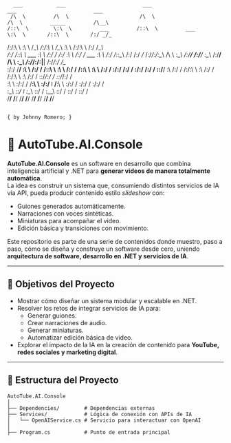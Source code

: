       ___           ___                         ___                         ___                         ___     
     /\  \         /\  \                       /\  \                       /\  \         _____         /\__\    
    /::\  \        \:\  \         ___         /::\  \         ___          \:\  \       /::\  \       /:/ _/_   
   /:/\:\  \        \:\  \       /\__\       /:/\:\  \       /\__\          \:\  \     /:/\:\  \     /:/ /\__\  
  /:/ /::\  \   ___  \:\  \     /:/  /      /:/  \:\  \     /:/  /      ___  \:\  \   /:/ /::\__\   /:/ /:/ _/_ 
 /:/_/:/\:\__\ /\  \  \:\__\   /:/__/      /:/__/ \:\__\   /:/__/      /\  \  \:\__\ /:/_/:/\:|__| /:/_/:/ /\__\
 \:\/:/  \/__/ \:\  \ /:/  /  /::\  \      \:\  \ /:/  /  /::\  \      \:\  \ /:/  / \:\/:/ /:/  / \:\/:/ /:/  / 
  \::/__/       \:\  /:/  /  /:/\:\  \      \:\  /:/  /  /:/\:\  \      \:\  /:/  /   \::/_/:/  /   \::/_/:/  /  
   \:\  \        \:\/:/  /   \/__\:\  \      \:\/:/  ǀ   \/__\:\  \      \:\/:/  /     \:\/:/  /     \:\/:/  /   
    \:\__\        \::/  ǀ         \:\__\      \::/  /         \:\__\      \::/  /       \::/  /       \::/  /    
     \/__/         \/__/           \/__/       \/__/           \/__/       \/__/         \/__/         \/__/    

                                                                                            { by Johnny Romero; }

# 🎥 AutoTube.AI.Console

**AutoTube.AI.Console** es un software en desarrollo que combina inteligencia artificial y .NET para **generar videos de manera totalmente automática**.  
La idea es construir un sistema que, consumiendo distintos servicios de IA vía API, pueda producir contenido estilo *slideshow* con:

- Guiones generados automáticamente.  
- Narraciones con voces sintéticas.  
- Miniaturas para acompañar el video.  
- Edición básica y transiciones con movimiento.  

Este repositorio es parte de una serie de contenidos donde muestro, paso a paso, cómo se diseña y construye un software desde cero, uniendo **arquitectura de software, desarrollo en .NET y servicios de IA**.

---

## 🚀 Objetivos del Proyecto

- Mostrar cómo diseñar un sistema modular y escalable en .NET.  
- Resolver los retos de integrar servicios de IA para:  
  - Generar guiones.  
  - Crear narraciones de audio.  
  - Generar miniaturas.  
  - Automatizar edición básica de video.  
- Explorar el impacto de la IA en la creación de contenido para **YouTube, redes sociales y marketing digital**.

---

## 📂 Estructura del Proyecto

```plaintext
AutoTube.AI.Console
│
├── Dependencies/        # Dependencias externas
├── Services/            # Lógica de conexión con APIs de IA
│   └── OpenAIService.cs # Servicio para interactuar con OpenAI
│
├── Program.cs           # Punto de entrada principal
